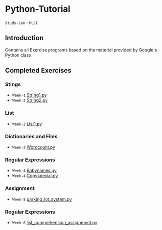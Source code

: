 # Python-Tutorial
`Study-Jam` - `MLCC`
## Introduction
Contains all Exercise programs based on the material provided by Google's Python class
## Completed Exercises
### Stings
* `Week-1` [String1.py](https://github.com/KrishnaAlagiri/Python-Tutorial/blob/master/string1.py)
* `Week-2` [String2.py](https://github.com/KrishnaAlagiri/Python-Tutorial/blob/master/string2.py)
### List
* `Week-2` [List1.py](https://github.com/KrishnaAlagiri/Python-Tutorial/blob/master/list1.py)
### Dictionaries and Files
* `Week-3` [Wordcount.py](https://github.com/KrishnaAlagiri/Python-Tutorial/blob/master/wordcount.py)
### Regular Expressions
* `Week-4` [Babynames.py](https://github.com/KrishnaAlagiri/Python-Tutorial/blob/master/babynames.py)
* `Week-4` [Copyspecial.py](https://github.com/KrishnaAlagiri/Python-Tutorial/blob/master/copyspecial.py)
### Assignment
* `Week-5` [parking_lot_system.py](https://github.com/KrishnaAlagiri/Python-Tutorial/blob/master/parking_lot_system.py)
### Regular Expressions
* `Week-6` [list_comprehension_assignment.py](https://github.com/KrishnaAlagiri/Python-Tutorial/blob/master/list_comprehension_assignment.py)

